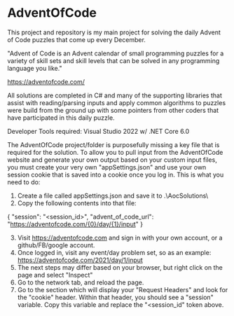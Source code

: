 # AdventOfCode
This project and repository is my main project for solving the daily Advent of Code puzzles that come up every December.

"Advent of Code is an Advent calendar of small programming puzzles for a variety of skill sets and skill levels that can 
 be solved in any programming language you like."

https://adventofcode.com/

All solutions are completed in C# and many of the supporting libraries that assist with reading/parsing inputs and apply
common algorithms to puzzles were build from the ground up with some pointers from other coders that have participated
in this daily puzzle.

Developer Tools required: Visual Studio 2022 w/ .NET Core 6.0


The AdventOfCode project/folder is purposefully missing a key file that is required for the solution. To allow you to 
pull input from the AdventOfCode website and generate your own output based on your custom input files, you must create 
your very own "appSettings.json" and use your own session cookie that is saved into a cookie once you log in. This is 
what you need to do:

1) Create a file called appSettings.json and save it to .\AocSolutions\
2) Copy the following contents into that file:

  {
  "session": "<session_id>",
  "advent_of_code_url": "https://adventofcode.com/{0}/day/{1}/input"
  }
  
3) Visit https://adventofcode.com and sign in with your own account, or a github/FB/google account. 
4) Once logged in, visit any event/day problem set, so as an example: https://adventofcode.com/2021/day/1/input
5) The next steps may differ based on your browser, but right click on the page and select "Inspect"
6) Go to the network tab, and reload the page.
7) Go to the section which will display your "Request Headers" and look for the "cookie" header. Within that header,
   you should see a "session" variable. Copy this variable and replace the "<session_id" token above.
